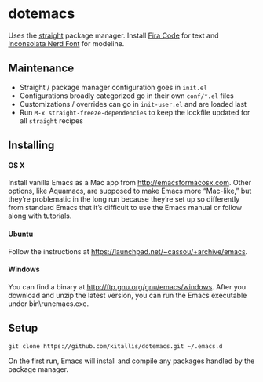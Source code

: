 # dotemacs

Uses the [straight](https://github.com/raxod502/straight.el) package manager. Install [Fira Code](https://github.com/tonsky/FiraCode) for text and [Inconsolata Nerd Font](https://github.com/ryanoasis/nerd-fonts/blob/master/patched-fonts/Inconsolata/complete/Inconsolata%20Nerd%20Font%20Complete.otf) for modeline.

## Maintenance

* Straight / package manager configuration goes in `init.el`
* Configurations broadly categorized go in their own `conf/*.el` files
* Customizations / overrides can go in `init-user.el` and are loaded last
* Run `M-x straight-freeze-dependencies` to keep the lockfile updated for all `straight` recipes

## Installing

#### OS X

Install vanilla Emacs as a Mac app from http://emacsformacosx.com. Other options, like Aquamacs, are supposed to make Emacs more “Mac-like,” but they’re problematic in the long run because they’re set up so differently from standard Emacs that it’s difficult to use the Emacs manual or follow along with tutorials.

#### Ubuntu
Follow the instructions at https://launchpad.net/~cassou/+archive/emacs.

#### Windows
You can find a binary at http://ftp.gnu.org/gnu/emacs/windows. After you download and unzip the latest version, you can run the Emacs executable under bin\runemacs.exe.

## Setup
```
git clone https://github.com/kitallis/dotemacs.git ~/.emacs.d
```

On the first run, Emacs will install and compile any packages handled by the package manager.
